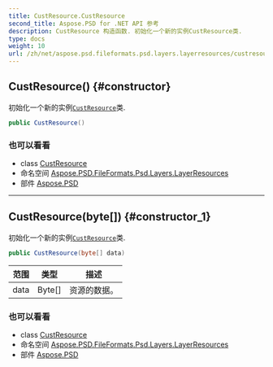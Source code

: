 ```yaml
---
title: CustResource.CustResource
second_title: Aspose.PSD for .NET API 参考
description: CustResource 构造函数. 初始化一个新的实例CustResource类.
type: docs
weight: 10
url: /zh/net/aspose.psd.fileformats.psd.layers.layerresources/custresource/custresource/
---
```

## CustResource() {#constructor}

初始化一个新的实例[`CustResource`](../)类.

```csharp
public CustResource()
```

### 也可以看看

* class [CustResource](../)
* 命名空间 [Aspose.PSD.FileFormats.Psd.Layers.LayerResources](../../custresource/)
* 部件 [Aspose.PSD](../../../)

---

## CustResource(byte[]) {#constructor_1}

初始化一个新的实例[`CustResource`](../)类.

```csharp
public CustResource(byte[] data)
```

| 范围 | 类型 | 描述 |
| --- | --- | --- |
| data | Byte[] | 资源的数据。 |

### 也可以看看

* class [CustResource](../)
* 命名空间 [Aspose.PSD.FileFormats.Psd.Layers.LayerResources](../../custresource/)
* 部件 [Aspose.PSD](../../../)


